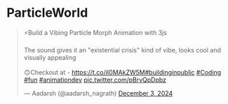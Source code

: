 # ParticleWorld

<blockquote class="twitter-tweet"><p lang="en" dir="ltr">⚡Build a Vibing Particle Morph Animation with 3js<br><br>The sound gives it an &quot;existential crisis&quot; kind of vibe, looks cool and visually appealing<br><br>🙃Checkout at - <a href="https://t.co/iI0MAkZW5M">https://t.co/iI0MAkZW5M</a><a href="https://twitter.com/hashtag/buildinginpublic?src=hash&amp;ref_src=twsrc%5Etfw">#buildinginpublic</a> <a href="https://twitter.com/hashtag/Coding?src=hash&amp;ref_src=twsrc%5Etfw">#Coding</a> <a href="https://twitter.com/hashtag/fun?src=hash&amp;ref_src=twsrc%5Etfw">#fun</a> <a href="https://twitter.com/hashtag/animationdev?src=hash&amp;ref_src=twsrc%5Etfw">#animationdev</a> <a href="https://t.co/pBrvQpDpbz">pic.twitter.com/pBrvQpDpbz</a></p>&mdash; Aadarsh (@aadarsh_nagrath) <a href="https://twitter.com/aadarsh_nagrath/status/1863932057358860396?ref_src=twsrc%5Etfw">December 3, 2024</a></blockquote> 

